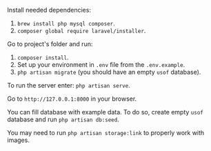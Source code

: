 Install needed dependencies:
1. `brew install php mysql composer`.
2. `composer global require laravel/installer`.

Go to project's folder and run:
1. `composer install`.
2. Set up your environment in `.env` file from the `.env.example`.
3. `php artisan migrate` (you should have an empty `usof` database).

To run the server enter:
`php artisan serve`.

Go to `http://127.0.0.1:8000` in your browser.

You can fill database with example data. To do so, create empty `usof` database and run `php artisan db:seed`.

You may need to run `php artisan storage:link` to properly work with images.

